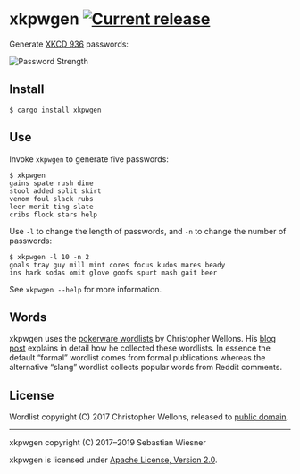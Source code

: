 # xkpwgen [![Current release][crates-badge]][crates]

[crates-badge]: https://img.shields.io/crates/v/xkpwgen.svg
[crates]: https://crates.io/crates/xkpwgen

Generate [XKCD 936](https://xkcd.com/936/) passwords:

![Password Strength][936]

[936]: http://imgs.xkcd.com/comics/password_strength.png "To anyone who understands information theory and security and is in an infuriating argument with someone who does not (possibly involving mixed case), I sincerely apologize."

## Install

```console
$ cargo install xkpwgen
```

## Use

Invoke `xkpwgen` to generate five passwords:

```console
$ xkpwgen
gains spate rush dine
stool added split skirt
venom foul slack rubs
leer merit ting slate
cribs flock stars help
```

Use `-l` to change the length of passwords, and `-n` to change the number of
passwords:

```console
$ xkpwgen -l 10 -n 2
goals tray guy mill mint cores focus kudos mares beady
ins hark sodas omit glove goofs spurt mash gait beer
```

See `xkpwgen --help` for more information.

## Words

xkpwgen uses the [pokerware wordlists][1] by Christopher Wellons. His [blog
post][2] explains in detail how he collected these wordlists. In essence the
default “formal” wordlist comes from formal publications whereas the alternative
“slang” wordlist collects popular words from Reddit comments.

[1]: https://github.com/skeeto/pokerware
[2]: http://nullprogram.com/blog/2017/07/27/

## License

Wordlist copyright (C) 2017 Christopher Wellons, released to [public
domain][pd].

[pd]: https://github.com/skeeto/pokerware/tree/89a8fec541fdbe04fe15b5ad0d7986019240f741

----

xkpwgen copyright (C) 2017–2019 Sebastian Wiesner

xkpwgen is licensed under [Apache License, Version 2.0](http://www.apache.org/licenses/LICENSE-2.0).
